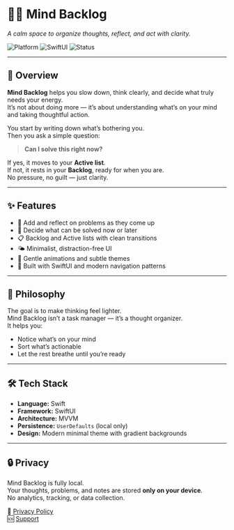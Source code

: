 # 🧘‍♀️ Mind Backlog  
_A calm space to organize thoughts, reflect, and act with clarity._

![Platform](https://img.shields.io/badge/platform-iOS-blue)
![SwiftUI](https://img.shields.io/badge/UI-SwiftUI-lightgrey)
![Status](https://img.shields.io/badge/status-in%20development-green)

---

## 🌱 Overview

**Mind Backlog** helps you slow down, think clearly, and decide what truly needs your energy.  
It’s not about doing more — it’s about understanding what’s on your mind and taking thoughtful action.

You start by writing down what’s bothering you.  
Then you ask a simple question:

> **Can I solve this right now?**

If yes, it moves to your **Active list**.  
If not, it rests in your **Backlog**, ready for when you are.  
No pressure, no guilt — just clarity.

---

## ✨ Features

- 🧩 Add and reflect on problems as they come up  
- 💭 Decide what can be solved now or later  
- 📋 Backlog and Active lists with clean transitions  
- 🌤 Minimalist, distraction-free UI  
- 🔔 Gentle animations and subtle themes  
- 📱 Built with SwiftUI and modern navigation patterns  

---

## 🧠 Philosophy

The goal is to make thinking feel lighter.  
Mind Backlog isn’t a task manager — it’s a thought organizer.  
It helps you:
- Notice what’s on your mind  
- Sort what’s actionable  
- Let the rest breathe until you’re ready  

---

## 🛠️ Tech Stack

- **Language:** Swift  
- **Framework:** SwiftUI  
- **Architecture:** MVVM  
- **Persistence:** `UserDefaults` (local only)  
- **Design:** Modern minimal theme with gradient backgrounds  

---

## 🔒 Privacy

Mind Backlog is fully local.  
Your thoughts, problems, and notes are stored **only on your device**.  
No analytics, tracking, or data collection.

📜 [Privacy Policy](https://github.com/jovanpet/mind-backlog-priv-policy/blob/main/privacy-policy.md)  
🆘 [Support](https://github.com/jovanpet/mind-backlog-priv-policy/blob/main/support.md)
